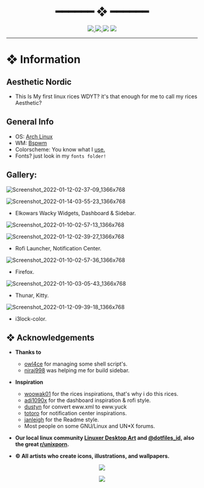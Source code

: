 <h1 align="center"> ━━━━━━  ❖  ━━━━━━ </h1>

<div align="center">
    <p></p>
    <a href="https://github.com/rxyhn/dotfiles/stargazers">
        <img src="https://img.shields.io/github/stars/rxyhn/dotfiles?color=%238FBCBB&labelColor=%233B4252&style=for-the-badge">
    </a>
    <a href="https://github.com/rxyhn/dotfiles/network/members/">
        <img src="https://img.shields.io/github/forks/rxyhn/dotfiles?color=%2388C0D0&labelColor=%233B4252&style=for-the-badge">
    </a>
    <img src="https://img.shields.io/github/repo-size/rxyhn/dotfiles?color=%2381A1C1&labelColor=%233B4252&style=for-the-badge">
   <img src="https://badges.pufler.dev/visits/rxyhn/dotfiles?style=for-the-badge&color=5E81AC&logoColor=white&labelColor=3B4252"/>
</div>

<p/>

---

<!-- INFORMATION -->
# ❖ Information 

## Aesthetic Nordic

- This Is My first linux rices WDYT? it's that enough for me to call my rices Aesthetic?

## General Info

- OS: [Arch Linux](https://archlinux.org/)
- WM: [Bspwm](https://github.com/baskerville/bspwm)
- Colorscheme: You know what I [use.](https://github.com/arcticicestudio/nord)
- Fonts? just look in my `fonts folder!`

## Gallery: 

![Screenshot_2022-01-12-02-37-09_1366x768](https://user-images.githubusercontent.com/93292023/149010210-9d5de4af-4300-473c-9344-0d7f23e8a5bc.png)

![Screenshot_2022-01-14-03-55-23_1366x768](https://user-images.githubusercontent.com/93292023/149407938-ffa1c69f-2083-4185-870d-4b87eb85c062.png)

- Elkowars Wacky Widgets, Dashboard & Sidebar.

![Screenshot_2022-01-10-02-57-13_1366x768](https://user-images.githubusercontent.com/93292023/148734017-0ebb78c4-8eb8-46d7-b93b-586f124540dc.png)

![Screenshot_2022-01-12-02-39-27_1366x768](https://user-images.githubusercontent.com/93292023/149010301-268888cb-a76f-491d-ad90-65103bda7f98.png)

- Rofi Launcher, Notification Center.

![Screenshot_2022-01-10-02-57-36_1366x768](https://user-images.githubusercontent.com/93292023/148734138-3bd72e7f-d1cc-4b65-9c99-d6b02c86ba02.png)

- Firefox.

![Screenshot_2022-01-10-03-05-43_1366x768](https://user-images.githubusercontent.com/93292023/148734670-bef2349a-72ee-4f22-8ac7-153658250a9f.png)

- Thunar, Kitty.

![Screenshot_2022-01-12-09-39-18_1366x768](https://user-images.githubusercontent.com/93292023/149161576-057a0eca-8a1f-4859-81ee-625f031fd8fd.png)

- i3lock-color.

## ❖ Acknowledgements

   - **Thanks to**
      - [owl4ce](https://github.com/owl4ce) for managing some shell script's. 
      - [niraj998](https://github.com/niraj998) was helping me for build sidebar.
      
   - **Inspiration**
      - [woowak01](https://github.com/ChocolateBread799) for the rices inspirations, that's why i do this rices.
      - [adi1090x](https://github.com/adi1090x) for the dashboard inspiration & rofi style. 
      - [dustyn](https://github.com/CodeHeister/dotfiles) for convert eww.xml to eww.yuck
      - [totoro](https://github.com/totoro-ghost) for notification center inspirations.   
      - [janleigh](https://github.com/janleigh) for the Readme style.
      - Most people on some GNU/Linux and UN*X forums.

   - **Our local linux community [Linuxer Desktop Art](https://facebook.com/groups/linuxart) and [@dotfiles_id](https://t.me/dotfiles_id), also the great              [r/unixporn](https://www.reddit.com/r/unixporn).**
   - **© All artists who create icons, illustrations, and wallpapers.**

<p align="center"><img src="https://raw.githubusercontent.com/arcticicestudio/nord-docs/develop/assets/images/nord/repository-footer-separator.svg?sanitize=true" /></p>

<p align="center"><a href="https://github.com/rxyhn/dotfiles/blob/main/LICENSE"><img src="https://img.shields.io/static/v1.svg?style=flat-square&label=License&message=GPL-3.0&logoColor=eceff4&logo=github&colorA=4c566a&colorB=88c0d0"/></a></p>
